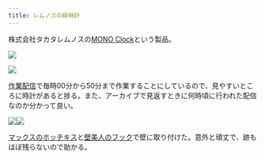 ```yaml
---
title: レムノスの掛時計
---
```

株式会社タカタレムノスの[MONO Clock](https://www.amazon.co.jp/dp/B004UIT8BK)という製品。

![](https://lh3.googleusercontent.com/Cq_UgQLlftnnJqR2VuSl7z283bJnG8XyT7qNcTvjbehAIZXbMtwqWCb0WiCu_Cyav7Htc0vUt06aWgcQJFE8FkjL2jj6bXBnESfuKVcHR5evSYkqUjEZuqpdsf6eRl6-8JC4Qst_nF_LQYh3F1N9IbRfdX5yAwGNhEHjIUARmZct9aPs6W4hvBw-4bV6)

![](https://lh3.googleusercontent.com/fjsQSJ44N1lqx8wm_BzL5gSotZvp_-j5eDfTV95tQmy1n-4ESTurb7S8vNksPTSXHNBXatjjraHxyCvUSiBKeecxtwaEzwKMelOyfoEumRjh7kHbfXPTlPS4lw_ZVXram1DLdW0Ybxg2XQoSIjq7-gAaZl7ayU70s8Dbdggvu7P5ObE5-d6NjyZWmzB5)

[作業配信](https://www.youtube.com/channel/UC5s-KpSDGzxWPWNv94PnJHw)で毎時00分から50分まで作業することにしているので、見やすいところに時計があると捗る。また、アーカイブで見返すときに何時頃に行われた配信なのか分かって良い。

![](https://lh3.googleusercontent.com/uEsQMj7dx0iU9VVtjv5fCuJgJQ-I_3EcjcR7HZ60VHdjVm08qgfXa4e8rkV1uoiDl8Rq8ieAqmvICogbgN70BKm7CrYPSx-7jMd70_ze1-DNS6NpFtLo9F6LCGMJgp-sE6tuKOIjgrx7ts88OnVhIH-Jt8DVjgLdon1a0gT2uRc9ru-s8xHtnqDprXRT)![](https://lh4.googleusercontent.com/US75yBVTBADquNRCS_RIWS0XLoCd_CN1u6080nGde8BgnZdJEnpOX6Hjnda7vZPtfbfsyPFGzmP8BBg22ysJgD1qYDkpk1JJjXCEdT0WBaYo0u3d-ZrdTlcWr84ABaYvPJpVas395NsNIBsXdgArdhijZRVBvBkadtTi7MS4Ds7Idq42zYSKB7ajUDTx)

[マックスのホッチキス](https://www.amazon.co.jp/dp/B000O9WRWG)と[壁美人のフック](https://www.amazon.co.jp/dp/B00CU78TDG)で壁に取り付けた。意外と頑丈で、跡もほぼ残らないので助かる。
